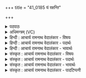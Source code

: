 +++
title = "41_0185 यं रक्षन्ति"

+++
<details><summary>पदपाठः</summary>

य꣢म्। र꣡क्ष꣢꣯न्ति। प्र꣡चे꣢꣯तसः। प्र। चे꣣तसः। व꣡रु꣢꣯णः। मि꣣त्रः꣢। मि꣣। त्रः꣢। अ꣣र्यमा꣢। न। किः꣣। सः꣢। द꣣भ्यते। ज꣡नः꣢꣯। १८५।
</details>

<details><summary>अधिमन्त्रम् (VC)</summary>

- इन्द्रः
- कण्वो घौरः
- गायत्री
- षड्जः
- ऐन्द्रं काण्डम्
</details>

<details><summary>हिन्दी : आचार्य रामनाथ वेदालंकार - विषयः</summary>

प्रथम मन्त्र में मित्र, वरुण और अर्यमा का विषय है।
</details>

<details><summary>हिन्दी : आचार्य रामनाथ वेदालंकार - पदार्थः</summary>

पदार्थान्वयभाषाः -  प्रथम—अध्यात्मपक्ष में। ऋचा का देवता इन्द्र होने से इन्द्र को सम्बोधन अपेक्षित है। हे (इन्द्र) मेरे अन्तरात्मन् ! (यम्) जिस मनुष्य की (प्रचेतसः) हृदय में सदा जागनेवाले (वरुणः) पाप-निवारण का गुण, (मित्रः) मित्रता का गुण और (अर्यमा) न्यायकारिता का गुण (रक्षन्ति) विपत्तियों से बचाते तथा पालते हैं, (सः) वह (जनः) मनुष्य (नकिः) कभी नहीं (दभ्यते) हिंसित होता है ॥ द्वितीय—राष्ट्रपक्ष में। (यम्) जिस राजा की (प्रचेतसः) प्रकृष्ट चित्तवाले, प्रकृष्ट विज्ञानवाले, सदा जागरूक (वरुणः) पाशधारी, शस्त्रास्त्रों से युक्त, शत्रुनिवारक, सेनापति के पद पर चुना गया सेनाध्यक्ष, (मित्रः) देश-विदेश में मित्रता के संदेश को फैलानेवाला मैत्रीसचिव, और (अर्यमा) न्यायाधीश वा न्यायमन्त्री (रक्षन्ति) रक्षा करते हैं, (सः) वह (जनः) राजा (नकिः) कभी भी किसी से नहीं (दभ्यते) पराजित या हिंसित होता है ॥१॥
</details>

<details><summary>हिन्दी : आचार्य रामनाथ वेदालंकार - भावार्थः</summary>

भावार्थभाषाः -  सब मनुष्यों को चाहिए कि पाप-निवारण, मैत्री तथा न्याय के गुणों को अपने हृदय में धारण करें, और राजा को चाहिए कि वह अपने राष्ट्र में सेनाध्यक्ष, मैत्रीसचिव, न्यायाधीश आदि के विविध पदों पर सुयोग्य जनों को ही नियुक्त करे, जिससे शत्रुओं का उच्छेद और प्रजा का उत्कर्ष निरन्तर सिद्ध होते रहें ॥१॥
</details>

<details><summary>संस्कृत : आचार्य रामनाथ वेदालंकार - विषयः</summary>

तत्राद्ये मन्त्रे मित्रवरुणार्यमविषयमाह।
</details>

<details><summary>संस्कृत : आचार्य रामनाथ वेदालंकार - पदार्थः</summary>

पदार्थान्वयभाषाः -  प्रथमः—अध्यात्मपरः। ऋचः इन्द्रदेवताकत्वाद् इन्द्रः सम्बोध्यः। हे इन्द्र मदीय अन्तरात्मन् ! (यम्) जनम् (प्रचेतसः) हृदि सदा जागरूकाः। प्रकृष्टं चेतः संज्ञानं जागरूकत्वं वा येषां ते। चिती संज्ञाने। (वरुणः) पापनिवारको गुणः। यो वारयति पापादीनि स वरुणः। वृञ् आवरणे चुरादिः, कृवृदारिभ्य उनन् उ० ३।५३ इति उनन् प्रत्ययः. (मित्रः) मित्रतायाः गुणः। डुमिञ् प्रक्षेपणे। मिनोति दोषादीन् प्रक्षिपति यो येन वा स मित्रः। अमिचिमिशसिभ्यः क्त्रः उ० ४।१६५ इति क्त्रः प्रत्ययः। (अर्यमा) न्यायकारितायाः गुणश्च। यः अर्यान् श्रेष्ठान् मिमीते यथार्थतया परिच्छिनत्ति सोऽर्यमा। अर्योपपदाद् माङ् माने धातोः श्वन्नुक्षन्पूषन्० उ० १।१५९ इति कनिन्प्रत्ययान्तो निपातः। (रक्षन्ति) विपद्भ्यस्त्रायन्ते पालयन्ति च, (स जनः) असौ मनुष्यः (न किः) न कदापि (दभ्यते) हिंस्यते। दभ्नोतिः हिंसाकर्मा। निघं० २।१९ ॥ अथ द्वितीयः—राष्ट्रपरः। (यम्) इन्द्रं राजानम् (प्रचेतसः) प्रकृष्टचित्ताः, प्रकृष्टविज्ञानाः, सदा जागरूकाः (वरुणः) पाशपाणिः२, शस्त्रास्त्रयुक्तः, शत्रुनिवारकः३, सेनापतित्वे वृतः४ श्रेष्ठः सेनाध्यक्षः मित्रः देशे विदेशे च मैत्रीसन्देशप्रसारकः मैत्रीसचिवः, (अर्यमा५) न्यायाधीशो न्यायमन्त्री वा (रक्षन्ति) त्रायन्ते (सः) असौ (जनः) जातो राजा (नकिः) न कदापि (दभ्यते) पराजीयते हिंस्यते वा ॥१॥६ अत्र श्लेषालङ्कारः ॥१॥
</details>

<details><summary>संस्कृत : आचार्य रामनाथ वेदालंकार - भावार्थः</summary>

भावार्थभाषाः -  सर्वैर्मनुष्यैः पापनिवारणस्य मैत्र्या न्यायस्य च गुणाः स्वहृदये धारणीयाः, नृपतिना च स्वराष्ट्रे सेनाध्यक्षत्व-मैत्रीसचिवत्व-न्यायाधीशत्वादिविविधपदेषु सुयोग्या एव जना नियोक्तव्याः, येन शत्रूच्छेदः प्रजोत्कर्षश्च सततं सिध्येताम् ॥१॥
</details>

<details><summary>संस्कृत : आचार्य रामनाथ वेदालंकार - पादटिप्पनी</summary>

टिप्पणी:   १. ऋ० १।४१।१, देवता मित्रवरुणार्यमणः। नकिः इत्यत्र नूचित् इति पाठः। २. शतेन पाशैरभिधेहि वरुणैनं मा ते मोच्यनृतवाङ् नृचक्षः। आस्तां जाल्म उदरं श्रसयित्वा कोश इवाबन्धः परिकृत्यमानः। अथ० ४।१६।७। ३. वारयति शत्रूनिति वरुणः। वृञ् आवरणे, चुरादिः। ४. व्रियते इति वरुणः। वृञ् वरणे। ५. (अर्यमा) यः पक्षपातं विहाय न्यायं कर्तु समर्थः इति ऋ० १।४१।१ भाष्ये, योऽर्यान् मन्यते स न्यायाधीशः इति च य० ३६।९ भाष्ये द०। ६. दयानन्दर्षिर्ऋग्वेदभाष्येऽस्य मन्त्रस्य व्याख्याने भावार्थमेवमाह—“मनुष्यैः (वरुणः) सर्वोत्कृष्टः सेनासभाध्यक्षः (मित्रः) सर्वमित्रो दूतोऽध्यापकः उपदेष्टा (अर्यमा) धार्मिको न्यायाधीशश्च कर्तव्यः। तेषां सकाशाद् रक्षणादीनि प्राप्य सर्वान् शत्रून् शीघ्रं हत्वा चक्रवर्तिराज्यं प्रशास्य सर्वहितं संपादनीयम्” इति ।
</details>